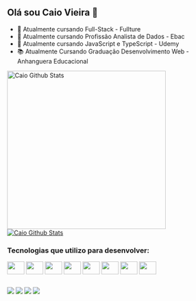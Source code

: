## Olá sou Caio Vieira 👋

- 🌱 Atualmente  cursando  Full-Stack - Fullture
- 🌱 Atualmente  cursando  Profissão Analista de Dados - Ebac
- 🌱 Atualmente  cursando JavaScript e TypeScript - Udemy
- 📚 Atualmente Cursando Graduação Desenvolvimento Web - Anhanguera Educacional     
 
 <div display="flex">
  <a href="https://github.com/Caio-Vieira">
 <img alt="Caio Github Stats" width="370px" 
  src="https://github-readme-stats.vercel.app/api?username=Caio-Vieira&show_icons=true&count_private=true&theme=onedarkt&hide_border=true&bg_color=0D1117"/></a>
  
 <a href="https://github.com/Caio-Vieira">
 <img alt="Caio Github Stats"src="https://github-readme-stats.vercel.app/api/top-langs/?username=Caio-Vieira&layout=compact&hide_border=true&bg_color=0D1117&https://github.com/anuraghazra/github-readme-stats"/></a>
</div>  


 
  <h3>Tecnologias que utilizo para desenvolver:</h3>
   <div display= "flex">
      <img align="center" alto="Caio-html" height="30" width="40" src="https://cdn.jsdelivr.net/gh/devicons/devicon/icons/html5/html5-original.svg">
      <img  align="center" alto="Caio-css" height="30" width="40"  src="https://cdn.jsdelivr.net/gh/devicons/devicon/icons/css3/css3-original.svg">
      <img  align="center" alto="Caio-javascript" height="30" width="40" src="https://cdn.jsdelivr.net/gh/devicons/devicon/icons/javascript/javascript-original.svg">
      <img align="center" alto="CAIO-typeScrip" height="30" width="40"  src="https://cdn.jsdelivr.net/gh/devicons/devicon/icons/typescript/typescript-original.svg">
      <img align="center" alto="Caio-react" height="30" width="40"  src="https://cdn.jsdelivr.net/gh/devicons/devicon/icons/react/react-original-wordmark.svg">
      <img align="center" alto="Caio-Git" height="30" width="40" src="https://cdn.jsdelivr.net/gh/devicons/devicon/icons/git/git-original.svg">   
      <img align="center" alto="Caio-Git" height="30" width="40" src="https://cdn.jsdelivr.net/gh/devicons/devicon/icons/nodejs/nodejs-original.svg">
      <img align="center" alto="Caio-Git" height="30" width="40" src="https://cdn.jsdelivr.net/gh/devicons/devicon/icons/python/python-original.svg">    
   </div>
  
 ##
<div>
 <a href = "mailto:caiov276457@gmail.com"><img src="https://img.shields.io/badge/-Gmail-%23333?style=for-the-badge&logo=gmail&logoColor=white" target="_blank"></a>
  <a href="https://www.linkedin.com/in/caioluizvieira" target="_blank"><img src="https://img.shields.io/badge/-LinkedIn-%230077B5?style=for-the-badge&logo=linkedin&logoColor=white" target="_blank"></a>
 <a href="https://instagram.com" target="_blank"><img src="https://img.shields.io/badge/-Instagram-%23E4405F?style=for-the-badge&logo=instagram&logoColor=white" target="_blank"></a>
   <a href="https://www.twitch.tv/" target="_blank"><img src="https://img.shields.io/badge/Twitch-9146FF?style=for-the-badge&logo=twitch&logoColor=white" target="_blank"></a>
    </div>
     
   
